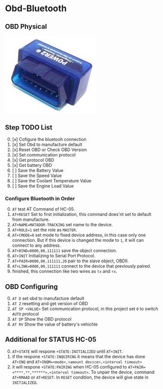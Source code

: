 # Obd-Bluetooth
## OBD Physical
![examples](/images/obd2_samping.jpg) 
## Step TODO List
0. [x] Cofigure the bluetooh connection
0. [x] Set Obd to manufacture default
0. [x] Reset OBD or Check OBD Version
0. [x] Set communication protocol
0. [x] Get protocol OBD
0. [x] Get battery OBD
0. [ ] Save the Battery Value
0. [ ] Save the Speed Value
0. [ ] Save the Coolant Temperature Value
0. [ ] Save the Engine Load Value
### Configure Bluetooth in Order
0. ``AT`` test AT Command of HC-05.
0. ``AT+RESET`` Set to first initialization, this command does'nt set to default from manufacture.
0. ``AT+NAME=MATADOR-TRACKING`` set name to the device.
0. ``AT+ROLE=1`` set the role as ``MASTER``.
0. ``AT+CMODE=0`` set mode to fixed device address, in this case only one connection. But if this device is changed the mode to ``1``, it will can connect to any address.
0. ``AT+BIND=0000,00,111111`` save the object connection.
0. ``AT+INIT`` Initializing to Serial Port Protocol.
0. ``AT+PAIR=0000,00,111111,20`` pair to the slave object, OBDII.
0. ``AT+LINK=0000,00,111111`` connect to the device that previously paired.
0. finished, this connection like two wires as ``tx`` and ``rx``.
## OBD Configuring
0. ``AT D`` set obd to manufacture default
0. ``AT Z`` resetting and get version of OBD
0. ``AT SP <VALUE>`` Set communication protocol, in this project set ``0`` to switch ``AUTO`` protocol
0. ``AT DP`` Show the OBD protocol
0. ``AT RV`` Show the value of battery's vehichle
## Additional for STATUS HC-05
0. ``AT+STATE`` will respone ``+STATE:INITIALIZED`` until ``AT+INIT``.
0. if the respone ``+STATE:INQUIRING`` it means that the device has done ``AT+INQ`` and ``AT+INQM=<mode>,<amount device>,<interval timeout>``
0. it will respone ``+STATE:PAIRING`` when HC-05 configured to ``AT+PAIR=<****,**,******>,<interval timeout>``. To unpair the device, command ``AT+RMAAD`` or ``AT+RESET``. In ``RESET`` condition, the device will give state in ``INITIALIZED``.
